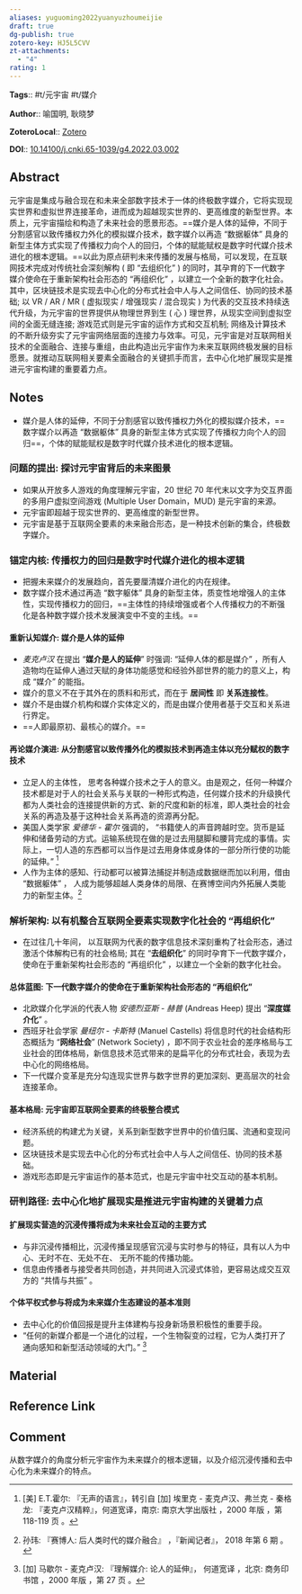 ```yaml
---
aliases: yuguoming2022yuanyuzhoumeijie
draft: true
dg-publish: true
zotero-key: HJ5L5CVV
zt-attachments:
  - "4"
rating: 1
---
```


**Tags**:: #t/元宇宙 #t/媒介

**Author**:: 喻国明, 耿晓梦 

**ZoteroLocal**:: [Zotero](zotero://select/library/items/HJ5L5CVV)

**DOI**:: [10.14100/j.cnki.65-1039/g4.2022.03.002](https://kns.cnki.net/kcms/detail/detail.aspx?dbcode=CJFD&dbname=CJFDLAST2022&filename=XJSF202203010&uniplatform=NZKPT&v=5JKvCvf8FND5KrFlXMHeVshHEi74GxkYLUsYNYdNADNh0kS4KSvITbnqiIbCWpam)

## Abstract

元宇宙是集成与融合现在和未来全部数字技术于一体的终极数字媒介，它将实现现实世界和虚拟世界连接革命，进而成为超越现实世界的、更高维度的新型世界。本质上，元宇宙描绘和构造了未来社会的愿景形态。==媒介是人体的延伸，不同于分割感官以致传播权力外化的模拟媒介技术，数字媒介以再造 “数据躯体” 具身的新型主体方式实现了传播权力向个人的回归，个体的赋能赋权是数字时代媒介技术进化的根本逻辑。==以此为原点研判未来传播的发展与格局，可以发现，在互联网技术完成对传统社会深刻解构 ( 即 “去组织化” ) 的同时，其孕育的下一代数字媒介使命在于重新架构社会形态的 “再组织化” ，以建立一个全新的数字化社会。其中，区块链技术是实现去中心化的分布式社会中人与人之间信任、协同的技术基础; 以 VR / AR / MR ( 虚拟现实 / 增强现实 / 混合现实 ) 为代表的交互技术持续迭代升级，为元宇宙的世界提供从物理世界到生 ( 心 ) 理世界，从现实空间到虚拟空间的全面无缝连接; 游戏范式则是元宇宙的运作方式和交互机制; 网络及计算技术的不断升级夯实了元宇宙网络层面的连接力与效率。可见，元宇宙是对互联网相关技术的全面融合、连接与重组，由此构造出元宇宙作为未来互联网终极发展的目标愿景。就推动互联网相关要素全面融合的关键抓手而言，去中心化地扩展现实是推进元宇宙构建的重要着力点。

## Notes

- 媒介是人体的延伸，不同于分割感官以致传播权力外化的模拟媒介技术，==数字媒介以再造 “数据躯体” 具身的新型主体方式实现了传播权力向个人的回归==，个体的赋能赋权是数字时代媒介技术进化的根本逻辑。

### 问题的提出: 探讨元宇宙背后的未来图景

- 如果从开放多人游戏的角度理解元宇宙，20 世纪 70 年代末以文字为交互界面的多用户虚拟空间游戏 (Multiple User Domain，MUD) 是元宇宙的来源。
- 元宇宙即超越于现实世界的、更高维度的新型世界。
- 元宇宙是基于互联网全要素的未来融合形态，是一种技术创新的集合，终极数字媒介。

### 锚定内核: 传播权力的回归是数字时代媒介进化的根本逻辑

- 把握未来媒介的发展趋向，首先要厘清媒介进化的内在规律。
- 数字媒介技术通过再造 “数字躯体” 具身的新型主体，质变性地增强人的主体性，实现传播权力的回归，==主体性的持续增强或者个人传播权力的不断强化是各种数字媒介技术发展演变中不变的主线。==

#### 重新认知媒介: 媒介是人体的延伸

- *麦克卢汉* 在提出 “**媒介是人的延伸**” 时强调: “延伸人体的都是媒介” ，所有人造物均在延伸人通过天赋的身体功能感觉和经验外部世界的能力的意义上，构成 “媒介” 的能指。
- 媒介的意义不在于其外在的质料和形式，而在于 **居间性** 即 **关系连接性**。
- 媒介不是由媒介机构和媒介实体定义的，而是由媒介使用者基于交互和关系进行界定。
- ==人即最原初、最核心的媒介。==

#### 再论媒介演进: 从分割感官以致传播外化的模拟技术到再造主体以充分赋权的数字技术

- 立足人的主体性， 思考各种媒介技术之于人的意义。由是观之，任何一种媒介技术都是对于人的社会关系与关联的一种形式构造，任何媒介技术的升级换代都为人类社会的连接提供新的方式、新的尺度和新的标准，即人类社会的社会关系的再造及基于这种社会关系再造的资源再分配。
- 美国人类学家 *爱德华 - 霍尔* 强调的， “书籍使人的声音跨越时空。货币是延伸和储备劳动的方式。运输系统现在做的是过去用腿脚和腰背完成的事情。实际上，一切人造的东西都可以当作是过去用身体或身体的一部分所行使的功能的延伸。” [^1] 
- 人作为主体的感知、行动都可以被算法捕捉并制造成数据继而加以利用，借由 “数据躯体” ， 人成为能够超越人类身体的局限、在赛博空间内外拓展人类能力的新型主体。[^2] 

### 解析架构: 以有机整合互联网全要素实现数字化社会的 “再组织化”

- 在过往几十年间， 以互联网为代表的数字信息技术深刻重构了社会形态，通过激活个体解构已有的社会格局; 其在 “**去组织化**” 的同时孕育下一代数字媒介，使命在于重新架构社会形态的 “再组织化” ，以建立一个全新的数字化社会。

#### 总体蓝图: 下一代数字媒介的使命在于重新架构社会形态的 “再组织化”

- 北欧媒介化学派的代表人物 *安德烈亚斯 - 赫普* (Andreas Heep) 提出 “**深度媒介化**” 。
- 西班牙社会学家 *曼纽尔 - 卡斯特* (Manuel Castells) 将信息时代的社会结构形态概括为 “**网络社会**” (Network Society) ，即不同于农业社会的差序格局与工业社会的团体格局，新信息技术范式带来的是扁平化的分布式社会，表现为去中心化的网络格局。
- 下一代媒介变革是充分勾连现实世界与数字世界的更加深刻、更高层次的社会连接革命。

#### 基本格局: 元宇宙即互联网全要素的终极整合模式

- 经济系统的构建尤为关键，关系到新型数字世界中的价值归属、流通和变现问题。
- 区块链技术是实现去中心化的分布式社会中人与人之间信任、协同的技术基础。
- 游戏形态即是元宇宙运作的基本范式，也是元宇宙中社交互动的基本机制。

### 研判路径: 去中心化地扩展现实是推进元宇宙构建的关键着力点

#### 扩展现实营造的沉浸传播将成为未来社会互动的主要方式

- 与非沉浸传播相比，沉浸传播呈现感官沉浸与实时参与的特征，具有以人为中心、无时不在、无处不在、 无所不能的传播功能。
- 信息由传播者与接受者共同创造，并共同进入沉浸式体验，更容易达成交互双方的 “共情与共振” 。

#### 个体平权式参与将成为未来媒介生态建设的基本准则

- 去中心化的价值回报是提升主体建构与投身新场景积极性的重要手段。
- “任何的新媒介都是一个进化的过程，一个生物裂变的过程，它为人类打开了通向感知和新型活动领域的大门。” [^3]

## Material

## Reference Link

## Comment

从数字媒介的角度分析元宇宙作为未来媒介的根本逻辑，以及介绍沉浸传播和去中心化为未来媒介的特点。

[^1]: [美] E.T.霍尔: 『无声的语言』，转引自 [加] 埃里克 - 麦克卢汉、弗兰克 - 秦格龙: 『麦克卢汉精粹』，何道宽译，南京: 南京大学出版社 ，2000 年版 ，第 118-119 页 。
[^2]: 孙玮: 『赛博人: 后人类时代的媒介融合』 ，『新闻记者』， 2018 年第 6 期 。
[^3]: [加] 马歇尔 - 麦克卢汉: 『理解媒介: 论人的延伸』， 何道宽译 ，北京: 商务印书馆 ，2000 年版 ，第 27 页 。
